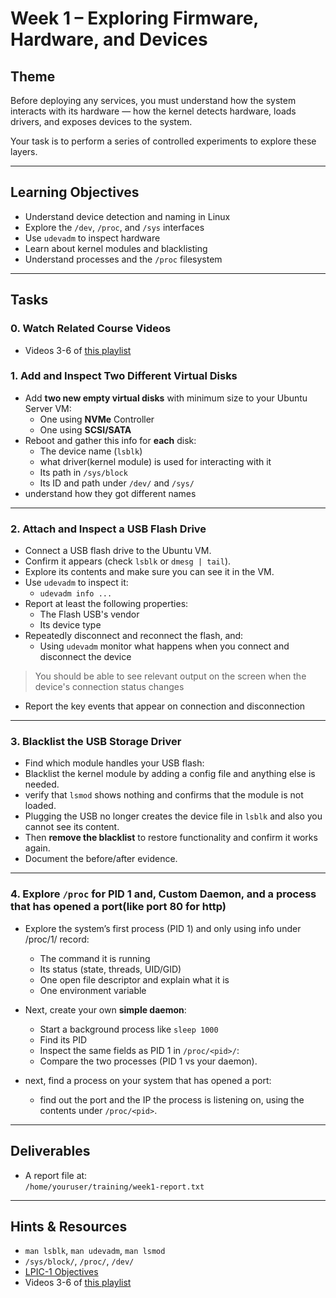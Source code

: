 # Week 1 – Exploring Firmware, Hardware, and Devices

## Theme
Before deploying any services, you must understand how the system interacts with its hardware — how the kernel detects hardware, loads drivers, and exposes devices to the system.  

Your task is to perform a series of controlled experiments to explore these layers.

---

## Learning Objectives
- Understand device detection and naming in Linux
- Explore the `/dev`, `/proc`, and `/sys` interfaces
- Use `udevadm` to inspect hardware
- Learn about kernel modules and blacklisting
- Understand processes and the `/proc` filesystem

---

## Tasks

### 0. Watch Related Course Videos
- Videos 3-6 of [this playlist](https://www.youtube.com/watch?v=cqfrsmg4BKo&list=PL-tKrPVkKKE0kM18Sg5fqaZW1V2nidAeU) 


### 1. Add and Inspect Two Different Virtual Disks
- Add **two new empty virtual disks** with minimum size to your Ubuntu Server VM:  
  - One using **NVMe** Controller   
  - One using **SCSI/SATA**   
- Reboot and gather this info for **each** disk:
  - The device name (`lsblk`)
  - what driver(kernel module) is used for interacting with it
  - Its path in `/sys/block`
  - Its ID and path under `/dev/` and `/sys/`
- understand how they got different names

---

### 2. Attach and Inspect a USB Flash Drive
- Connect a USB flash drive to the Ubuntu VM.
- Confirm it appears (check `lsblk` or `dmesg | tail`).
- Explore its contents and make sure you can see it in the VM.
- Use `udevadm` to inspect it:
  - `udevadm info ...`
- Report at least the following properties:
  - The Flash USB's vendor
  - Its device type
- Repeatedly disconnect and reconnect the flash, and:
  - Using `udevadm` monitor what happens when you connect and disconnect the device
> You should be able to see relevant output on the screen when the device's connection status changes
  - Report the key events that appear on connection and disconnection


---

### 3. Blacklist the USB Storage Driver
- Find which module handles your USB flash:
- Blacklist the kernel module by adding a config file and anything else is needed.
- verify that `lsmod` shows nothing and confirms that the module is not loaded.
- Plugging the USB no longer creates the device file in `lsblk` and also you cannot see its content.
- Then **remove the blacklist** to restore functionality and confirm it works again.
- Document the before/after evidence.

---

### 4. Explore `/proc` for PID 1 and, Custom Daemon, and a process that has opened a port(like port 80 for http)
- Explore the system’s first process (PID 1) and only using info under /proc/1/ record:
  - The command it is running
  - Its status (state, threads, UID/GID)
  - One open file descriptor and explain what it is
  - One environment variable

- Next, create your own **simple daemon**:
  - Start a background process like `sleep 1000`
  - Find its PID
  - Inspect the same fields as PID 1 in `/proc/<pid>/`:
  - Compare the two processes (PID 1 vs your daemon).

- next, find a process on your system that has opened a port:
  - find out the port and the IP the process is listening on, using the contents under `/proc/<pid>`. 
---

## Deliverables
- A report file at:  
`/home/youruser/training/week1-report.txt`  

---

## Hints & Resources
- `man lsblk`, `man udevadm`, `man lsmod`
- `/sys/block/`, `/proc/`, `/dev/`
- [LPIC-1 Objectives](https://www.lpi.org/our-certifications/lpic-1-overview)
- Videos 3-6 of [this playlist](https://www.youtube.com/watch?v=cqfrsmg4BKo&list=PL-tKrPVkKKE0kM18Sg5fqaZW1V2nidAeU) 
